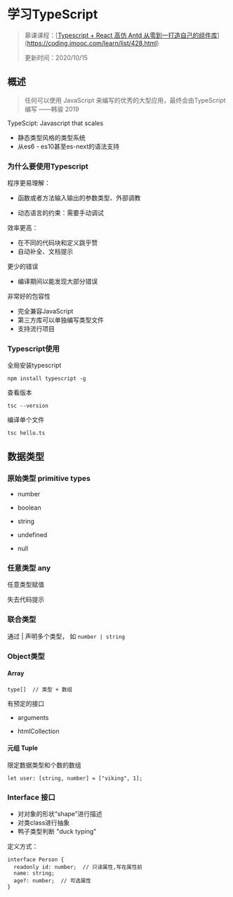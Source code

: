 # 学习TypeScript

> 慕课课程：[[Typescript + React 高仿 Antd 从零到一打造自己的组件库](https://coding.imooc.com/class/428.html)](https://coding.imooc.com/learn/list/428.html)
>
> 更新时间：2020/10/15

## 概述

> 任何可以使用 JavaScript 来编写的优秀的大型应用，最终会由TypeScript编写 ——韩骏 2019

TypeScipt: Javascript that scales

- 静态类型风格的类型系统
- 从es6 - es10甚至es-next的语法支持

### 为什么要使用Typescript

程序更易理解：

- 函数或者方法输入输出的参数类型、外部调教

- 动态语言的约束：需要手动调试

效率更高：

- 在不同的代码块和定义跳乎赞
- 自动补全、文档提示

更少的错误

- 编译期间以能发现大部分错误

非常好的包容性

- 完全兼容JavaScript
- 第三方库可以单独编写类型文件
- 支持流行项目

### Typescript使用

全局安装typescript

```
npm install typescript -g
```

查看版本

```
tsc --version
```

编译单个文件

```
tsc hello.ts
```

## 数据类型

### 原始类型 primitive types

- number

- boolean

- string

- undefined

- null

### 任意类型 any

任意类型赋值

失去代码提示

### 联合类型

通过 | 声明多个类型， 如 `number | string`

### Object类型

#### Array

```
type[]  // 类型 + 数组
```

有预定的接口

- arguments 

- htmlCollection

#### 元组 Tuple

限定数据类型和个数的数组

```
let user: [string, number] = ["viking", 1];
```

### Interface 接口

- 对对象的形状“shape”进行描述
- 对类class进行抽象
- 鸭子类型判断 "duck typing"

定义方式：

```
interface Person {
  readonly id: number;  // 只读属性,写在属性前
  name: string;
  age?: number;  // 可选属性
}
```

